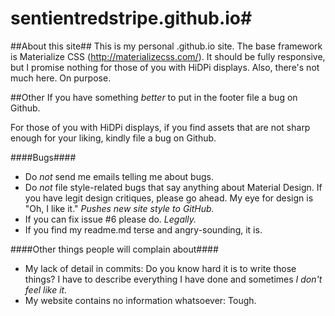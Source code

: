 # sentientredstripe.github.io#
##About this site##
This is my personal .github.io site.  The base framework is Materialize CSS (http://materializecss.com/).  It should be fully responsive, but I promise nothing for those of you with HiDPi displays.  Also, there's not much here.  On purpose.

##Other
If you have something *better* to put in the footer file a bug on Github.

For those of you with HiDPi displays, if you find assets that are not sharp enough for your liking, kindly file a bug on Github.  

####Bugs####
- Do *not* send me emails telling me about bugs.
- Do *not* file style-related bugs that say anything about Material Design.  If you have legit design critiques, please go ahead.  My eye for design is "Oh, I like it."  *Pushes new site style to GitHub.*
- If you can fix issue #6 please do.  *Legally.*
- If you find my readme.md terse and angry-sounding, it is.

####Other things people will complain about####
- My lack of detail in commits: Do you know hard it is to write those things?  I have to describe everything I have done and sometimes *I don't feel like it.*
- My website contains no information whatsoever: Tough.
